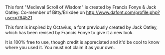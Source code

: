 This font "Medieval Scroll of Wisdom" is created by Francis Fonye & Jack Oatley.
Co-member of Bitty/Brixdee on http://www.dafont.com/profile.php?user=764521

This font is inspired by Octavius, a font previously created by Jack Oatley, which has been revised by Francis Fonye to give it a new look.

It is 100% free to use, though credit is appreciated and it'd be cool to know where you used it. You must not claim it as your own.
